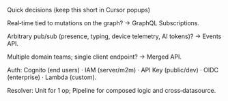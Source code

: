 Quick decisions (keep this short in Cursor popups)

Real‑time tied to mutations on the graph? → GraphQL Subscriptions.

Arbitrary pub/sub (presence, typing, device telemetry, AI tokens)? → Events API.

Multiple domain teams; single client endpoint? → Merged API.

Auth: Cognito (end users) · IAM (server/m2m) · API Key (public/dev) · OIDC (enterprise) · Lambda (custom).

Resolver: Unit for 1 op; Pipeline for composed logic and cross‑datasource.

